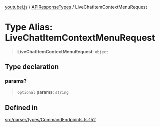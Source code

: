 [youtubei.js](../../../README.md) / [APIResponseTypes](../README.md) / LiveChatItemContextMenuRequest

# Type Alias: LiveChatItemContextMenuRequest

> **LiveChatItemContextMenuRequest**: `object`

## Type declaration

### params?

> `optional` **params**: `string`

## Defined in

[src/parser/types/CommandEndpoints.ts:152](https://github.com/LuanRT/YouTube.js/blob/af92984523f90200a18314b94478a2697c9deab0/src/parser/types/CommandEndpoints.ts#L152)
